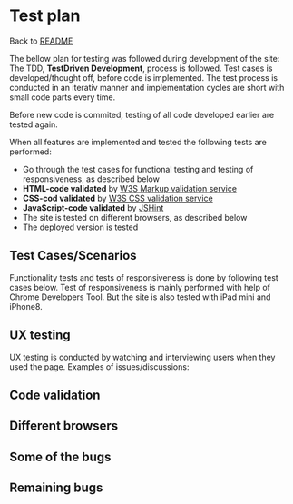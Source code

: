 # Test plan

Back to [README](https://github.com/Carina-P/ms3-best-books/blob/master/README.md)

The bellow plan for testing was followed during development of the site:
The TDD, **TestDriven Development**, process is followed. Test cases is
developed/thought off, before code is implemented. The test process is
conducted in an iterativ manner and implementation cycles are short with
small code parts every time. 

Before new code is commited, testing of all code developed earlier are
tested again.

When all features are implemented and tested the following tests are 
performed:
- Go through the test cases for functional testing and testing of
responsiveness, as described below
- **HTML-code validated** by 
[W3S Markup validation service](https://validator.w3.org/)
- **CSS-cod validated** by 
[W3S CSS validation service](https://jigsaw.w3.org/css-validator/)
- **JavaScript-code validated** by [JSHint](https://jshint.com/)
- The site is tested on different browsers, as described below
- The deployed version is tested

<!-- Manual testing only or automated tests also? - description of each!! -->

## Test Cases/Scenarios
Functionality tests and tests of responsiveness is done by following test cases
below.
Test of responsiveness is mainly performed with help of Chrome Developers Tool. 
But the site is also tested with iPad mini and iPhone8.



## UX testing
UX testing is conducted by watching and interviewing users when they used
the page. Examples of issues/discussions:

## Code validation
## Different browsers

## Some of the bugs

## Remaining bugs